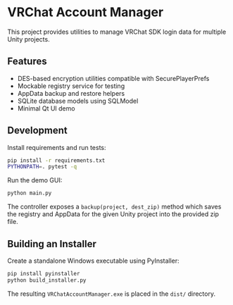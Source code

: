 # VRChat Account Manager

This project provides utilities to manage VRChat SDK login data for multiple Unity projects.

## Features
- DES-based encryption utilities compatible with SecurePlayerPrefs
- Mockable registry service for testing
- AppData backup and restore helpers
- SQLite database models using SQLModel
- Minimal Qt UI demo

## Development
Install requirements and run tests:

```bash
pip install -r requirements.txt
PYTHONPATH=. pytest -q
```

Run the demo GUI:

```bash
python main.py
```

The controller exposes a `backup(project, dest_zip)` method which saves the registry and AppData for the given Unity project into the provided zip file.


## Building an Installer

Create a standalone Windows executable using PyInstaller:

```bash
pip install pyinstaller
python build_installer.py
```

The resulting `VRChatAccountManager.exe` is placed in the `dist/` directory.
